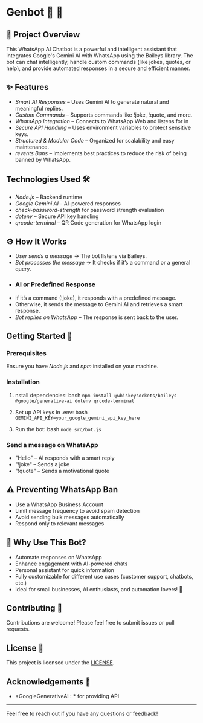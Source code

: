 # Genbot 🤖 📲

## 📌 Project Overview
This WhatsApp AI Chatbot is a powerful and intelligent assistant that integrates Google's Gemini AI with WhatsApp using the Baileys library. The bot can chat intelligently, handle custom commands (like jokes, quotes, or help), and provide automated responses in a secure and efficient manner.

## ✨ Features
- *Smart AI Responses* – Uses Gemini AI to generate natural and meaningful replies.
- *Custom Commands* – Supports commands like !joke, !quote, and more.
- *WhatsApp Integration* – Connects to WhatsApp Web and listens for in
- *Secure API Handling* – Uses environment variables to protect sensitive keys.
- *Structured & Modular Code* – Organized for scalability and easy maintenance.
-  *revents Bans* – Implements best practices to reduce the risk of being banned by WhatsApp.

## Technologies Used 🛠
- *Node.js* – Backend runtime
- *Google Gemini AI* -  AI-powered responses
- *check-password-strength* for password strength evaluation
- *dotenv* – Secure API key handling
- *qrcode-terminal* – QR Code generation for WhatsApp login

## ⚙️ How It Works
- *User sends a message* → The bot listens via Baileys.
-  *Bot processes the message* → It checks if it’s a command or a general query.
-  ### AI or Predefined Response
-  If it’s a command (!joke), it responds with a predefined message.
-  Otherwise, it sends the message to Gemini AI and retrieves a smart response.
-   *Bot replies on WhatsApp* – The response is sent back to the user.

## Getting Started 🚀

### Prerequisites
Ensure you have *Node.js* and *npm* installed on your machine.

### Installation

1. nstall dependencies:
    bash
    `npm install @whiskeysockets/baileys @google/generative-ai dotenv qrcode-terminal`
    
2. Set up API keys in .env:
    bash
   ` GEMINI_API_KEY=your_google_gemini_api_key_here `
    
3.  Run the bot:
    bash
   ` node src/bot.js `
    
   
### Send a message on WhatsApp
- "Hello" – AI responds with a smart reply
- "!joke" – Sends a joke
- "!quote" – Sends a motivational quote

  
## ⚠️ Preventing WhatsApp Ban

- Use a WhatsApp Business Account
- Limit message frequency to avoid spam detection
-  Avoid sending bulk messages automatically
-  Respond only to relevant messages

## 📌 Why Use This Bot?
- Automate responses on WhatsApp
- Enhance engagement with AI-powered chats
- Personal assistant for quick information
- Fully customizable for different use cases (customer support, chatbots, etc.)
- Ideal for small businesses, AI enthusiasts, and automation lovers! 🚀



## Contributing 🤝
Contributions are welcome! Please feel free to submit issues or pull requests.

  ## License 📝
  This project is licensed under the [LICENSE](LICENSE).
  
  ## Acknowledgements 🙏
  - *GoogleGenerativeAI : * for providing API
  
  ---
  
  Feel free to reach out if you have any questions or feedback!
